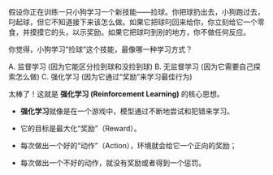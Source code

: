 假设你正在训练一只小狗学习一个新技能——捡球。你把球扔出去，小狗跑过去，叼起球，但它不知道接下来该怎么做。如果它把球叼回来给你，你立刻给它一个零食，并摸摸它的头，以示奖励。如果它把球叼到别的地方，你不做任何反应。

你觉得，小狗学习“捡球”这个技能，最像哪一种学习方式？

A. 监督学习 (因为它能区分捡到球和没捡到球) B. 无监督学习 (因为它需要自己探索怎么做) C. 强化学习 (因为它通过“奖励”来学习最佳行为)

太棒了！这就是 **强化学习 (Reinforcement Learning)** 的核心思想。

- **强化学习**就像是在一个游戏中，模型通过不断地尝试和犯错来学习。
    
- 它的目标是最大化“奖励”（Reward）。
    
- 每次做出一个好的“动作”（Action），环境就会给它一个正向的奖励；
    
- 每次做出一个不好的动作，就没有奖励或者得到一个惩罚。